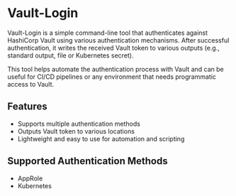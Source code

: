 # Vault-Login

Vault-Login is a simple command-line tool that authenticates against HashiCorp Vault using various authentication mechanisms. After successful authentication, it writes the received Vault token to various outputs (e.g., standard output, file or Kubernetes secret).

This tool helps automate the authentication process with Vault and can be useful for CI/CD pipelines or any environment that needs programmatic access to Vault.

## Features

- Supports multiple authentication methods
- Outputs Vault token to various locations
- Lightweight and easy to use for automation and scripting

## Supported Authentication Methods

- AppRole
- Kubernetes
